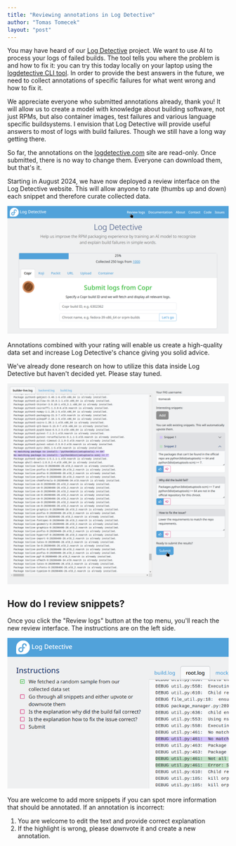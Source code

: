```yaml
---
title: "Reviewing annotations in Log Detective"
author: "Tomas Tomecek"
layout: "post"
---
```


You may have heard of our [Log Detective](https://logdetective.com/) project.
We want to use AI to process your logs of failed builds. The tool tells you
where the problem is and how to fix it: you can try this today locally on your
laptop using the [logdetective CLI
tool](https://github.com/fedora-copr/logdetective). In order to provide the
best answers in the future, we need to collect annotations of specific failures
for what went wrong and how to fix it.

We appreciate everyone who submitted annotations already, thank you! It will
allow us to create a model with knowledge about building software, not just
RPMs, but also container images, test failures and various language specific
buildsystems. I envision that Log Detective will provide useful answers to most
of logs with build failures. Though we still have a long way getting there.

So far, the annotations on the [logdetective.com](https://logdetective.com/)
site are read-only. Once submitted, there is no way to change them. Everyone
can download them, but that's it.

Starting in August 2024, we have now deployed a review interface on the Log
Detective website. This will allow anyone to rate (thumbs up and down) each
snippet and therefore curate collected data.

![](/assets/img/posts/logdetective-with-review.png)

Annotations combined with your rating will enable us create a high-quality data
set and increase Log Detective's chance giving you solid advice.

We've already done research on how to utilize this data inside Log Detective but
haven't decided yet. Please stay tuned.

![](/assets/img/posts/logdetective-review-submit.png)

## How do I review snippets?

Once you click the "Review logs" button at the top menu, you'll reach the new
review interface. The instructions are on the left side.

![](/assets/img/posts/logdetective-review-instructions.png)

You are welcome to add more snippets if you can spot more information that
should be annotated. If an annotation is incorrect:
1. You are welcome to edit the text and provide correct explanation
2. If the highlight is wrong, please downvote it and create a new annotation.
